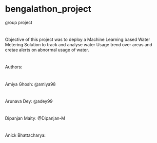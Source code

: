# bengalathon_project
group project
#
Objective of this project was to deploy a Machine Learning based Water Metering Solution to track and analyse water Usage trend over areas and cretae alerts on abnormal usage of water.
#
Authors:
#
Amiya Ghosh: @amiya98
#
Arunava Dey: @adey99
#
Dipanjan Maity: @Dipanjan-M
#
Anick Bhattacharya: 
